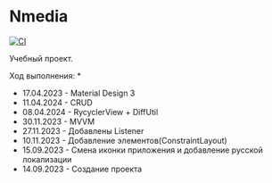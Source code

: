 # Nmedia
[![CI](https://github.com/CapriKorP/Nmedia/actions/workflows/build.yml/badge.svg?branch=master)](https://github.com/CapriKorP/Nmedia/actions/workflows/build.yml)

Учебный проект.

Ход выполнения:
*
* 17.04.2023 - Material Design 3
* 11.04.2024 - CRUD
* 08.04.2024 - RycyclerView + DiffUtil
* 30.11.2023 - MVVM
* 27.11.2023 - Добавлены Listener
* 10.11.2023 - Добавление элементов(ConstraintLayout)
* 15.09.2023 - Смена иконки приложения и добавление русской локализации
* 14.09.2023 - Создание проекта

